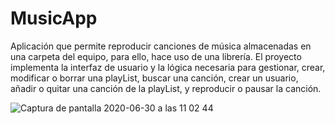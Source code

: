 # MusicApp

Aplicación que permite reproducir canciones de música almacenadas en una carpeta del equipo, para ello, hace uso de una librería. El proyecto implementa la interfaz de usuario y la lógica necesaria para gestionar, crear, modificar o borrar una playList, buscar una canción, crear un usuario, añadir o quitar una canción de la playList, y reproducir o pausar la canción.

![Captura de pantalla 2020-06-30 a las 11 02 44](https://user-images.githubusercontent.com/46105514/86113573-540fd680-bac1-11ea-896b-2e54a390ac24.png)
